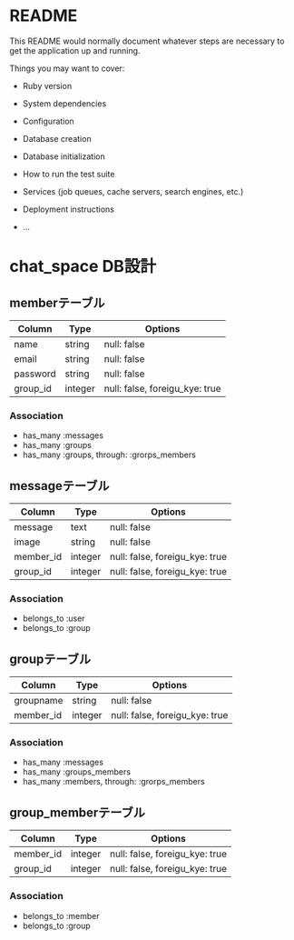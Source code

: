 # README

This README would normally document whatever steps are necessary to get the
application up and running.

Things you may want to cover:

* Ruby version

* System dependencies

* Configuration

* Database creation

* Database initialization

* How to run the test suite

* Services (job queues, cache servers, search engines, etc.)

* Deployment instructions

* ...

# chat_space DB設計
## memberテーブル
|Column|Type|Options|
|------|----|-------|
|name|string|null: false|
|email|string|null: false|
|password|string|null: false|
|group_id|integer|null: false, foreigu_kye: true|
### Association
- has_many :messages
- has_many :groups
- has_many  :groups,  through:  :grorps_members

## messageテーブル
|Column|Type|Options|
|------|----|-------|
|message|text|null: false|
|image|string|null: false|
|member_id|integer|null: false, foreigu_kye: true|
|group_id|integer|null: false, foreigu_kye: true|
### Association
- belongs_to :user
- belongs_to :group

## groupテーブル
|Column|Type|Options|
|------|----|-------|
|groupname|string|null: false|
|member_id|integer|null: false, foreigu_kye: true|
### Association
- has_many :messages
- has_many :groups_members
- has_many  :members,  through:  :grorps_members

## group_memberテーブル
|Column|Type|Options|
|------|----|-------|
|member_id|integer|null: false, foreigu_kye: true|
|group_id|integer|null: false, foreigu_kye: true|
### Association
- belongs_to :member
- belongs_to :group








